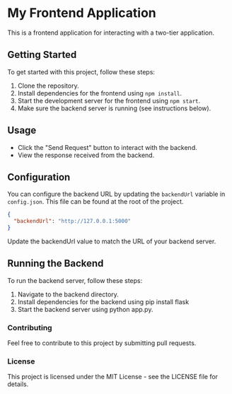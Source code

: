 # My Frontend Application

This is a frontend application for interacting with a two-tier application.

## Getting Started

To get started with this project, follow these steps:

1. Clone the repository.
2. Install dependencies for the frontend using `npm install`.
3. Start the development server for the frontend using `npm start`.
4. Make sure the backend server is running (see instructions below).

## Usage

- Click the "Send Request" button to interact with the backend.
- View the response received from the backend.

## Configuration

You can configure the backend URL by updating the `backendUrl` variable in `config.json`. This file can be found at the root of the project.

```json
{
  "backendUrl": "http://127.0.0.1:5000"
}
```

Update the backendUrl value to match the URL of your backend server.

## Running the Backend
To run the backend server, follow these steps:

1. Navigate to the backend directory.
2. Install dependencies for the backend using pip install flask
3. Start the backend server using python app.py.

### Contributing
Feel free to contribute to this project by submitting pull requests.

### License
This project is licensed under the MIT License - see the LICENSE file for details.